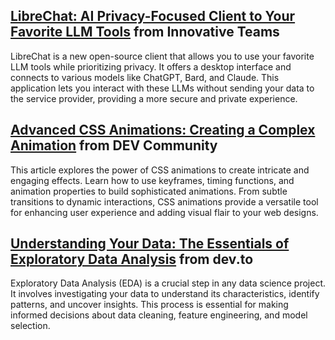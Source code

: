 
## [LibreChat: AI Privacy-Focused Client to Your Favorite LLM Tools](https://innovativeteams.net/librechat-ai-privacy-focused-client-to-your-favorite-llm-tools/https://dev.to/crisclacerda/continuous-delivery-is-killing-software-quality-2kpl) from Innovative Teams
LibreChat is a new open-source client that allows you to use your favorite LLM tools while prioritizing privacy. It offers a desktop interface and connects to various models like ChatGPT, Bard, and Claude. This application lets you interact with these LLMs without sending your data to the service provider, providing a more secure and private experience.


## [Advanced CSS Animations:  Creating a Complex Animation](https://dev.to/kartikmehta8/advanced-css-animations-1bo9) from DEV Community
This article explores the power of CSS animations to create intricate and engaging effects. Learn how to use keyframes, timing functions, and animation properties to build sophisticated animations.  From subtle transitions to dynamic interactions, CSS animations provide a versatile tool for enhancing user experience and adding visual flair to your web designs.


## [Understanding Your Data: The Essentials of Exploratory Data Analysis](https://dev.to/samkamuli/understanding-your-data-the-essentials-of-exploratory-data-analysis-35g) from dev.to
Exploratory Data Analysis (EDA) is a crucial step in any data science project. It involves investigating your data to understand its characteristics, identify patterns, and uncover insights. This process is essential for making informed decisions about data cleaning, feature engineering, and model selection.

